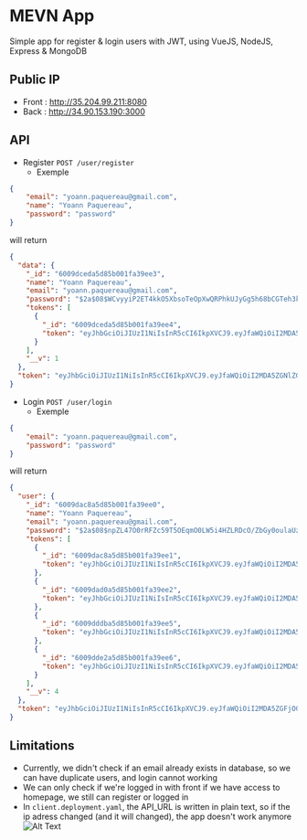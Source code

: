 # MEVN App

Simple app for register & login users with JWT, using VueJS, NodeJS, Express & MongoDB

## Public IP

* Front : <http://35.204.99.211:8080>
* Back  : <http://34.90.153.190:3000>

## API

* Register `POST /user/register`
    * Exemple
```json
{
	"email": "yoann.paquereau@gmail.com",
	"name": "Yoann Paquereau",
	"password": "password"
}
```
will return
```json
{
  "data": {
    "_id": "6009dceda5d85b001fa39ee3",
    "name": "Yoann Paquereau",
    "email": "yoann.paquereau@gmail.com",
    "password": "$2a$08$WCvyyiP2ET4kkO5XbsoTeOpXwQRPhkUJyGg5h68bCGTeh3kO9wx3y",
    "tokens": [
      {
        "_id": "6009dceda5d85b001fa39ee4",
        "token": "eyJhbGciOiJIUzI1NiIsInR5cCI6IkpXVCJ9.eyJfaWQiOiI2MDA5ZGNlZGE1ZDg1YjAwMWZhMzllZTMiLCJuYW1lIjoiWW9hbm4gUGFxdWVyZWF1IiwiZW1haWwiOiJ5b2Fubi5wYXF1ZXJlYXVAZ21haWwuY29tIiwiaWF0IjoxNjExMjU5MTE3fQ.ocUT__ZjOQU3oP6Nyp2ySgPTfLxKy-eaIy_RAgrp4dQ"
      }
    ],
    "__v": 1
  },
  "token": "eyJhbGciOiJIUzI1NiIsInR5cCI6IkpXVCJ9.eyJfaWQiOiI2MDA5ZGNlZGE1ZDg1YjAwMWZhMzllZTMiLCJuYW1lIjoiWW9hbm4gUGFxdWVyZWF1IiwiZW1haWwiOiJ5b2Fubi5wYXF1ZXJlYXVAZ21haWwuY29tIiwiaWF0IjoxNjExMjU5MTE3fQ.ocUT__ZjOQU3oP6Nyp2ySgPTfLxKy-eaIy_RAgrp4dQ"
}
```

* Login `POST /user/login`
  * Exemple
```json
{
	"email": "yoann.paquereau@gmail.com",
	"password": "password"
}
```
will return
```json
{
  "user": {
    "_id": "6009dac8a5d85b001fa39ee0",
    "name": "Yoann Paquereau",
    "email": "yoann.paquereau@gmail.com",
    "password": "$2a$08$npZL47O0rRFZc59T5OEqmO0LW5i4HZLRDcO/ZbGy0oulaUzz9fUSK",
    "tokens": [
      {
        "_id": "6009dac8a5d85b001fa39ee1",
        "token": "eyJhbGciOiJIUzI1NiIsInR5cCI6IkpXVCJ9.eyJfaWQiOiI2MDA5ZGFjOGE1ZDg1YjAwMWZhMzllZTAiLCJuYW1lIjoiWW9hbm4gUGFxdWVyZWF1IiwiZW1haWwiOiJ5b2Fubi5wYXF1ZXJlYXVAZ21haWwuY29tIiwiaWF0IjoxNjExMjU4NTY4fQ.U70oYoreZ-ilGBRuHR9S60tiSSymIUUzTTUsJuJHvJA"
      },
      {
        "_id": "6009dad0a5d85b001fa39ee2",
        "token": "eyJhbGciOiJIUzI1NiIsInR5cCI6IkpXVCJ9.eyJfaWQiOiI2MDA5ZGFjOGE1ZDg1YjAwMWZhMzllZTAiLCJuYW1lIjoiWW9hbm4gUGFxdWVyZWF1IiwiZW1haWwiOiJ5b2Fubi5wYXF1ZXJlYXVAZ21haWwuY29tIiwiaWF0IjoxNjExMjU4NTc2fQ.7A8Oox550yY-PsmIoT0eJnOpxtlfec1ZrWKGJlsroZg"
      },
      {
        "_id": "6009dddba5d85b001fa39ee5",
        "token": "eyJhbGciOiJIUzI1NiIsInR5cCI6IkpXVCJ9.eyJfaWQiOiI2MDA5ZGFjOGE1ZDg1YjAwMWZhMzllZTAiLCJuYW1lIjoiWW9hbm4gUGFxdWVyZWF1IiwiZW1haWwiOiJ5b2Fubi5wYXF1ZXJlYXVAZ21haWwuY29tIiwiaWF0IjoxNjExMjU5MzU1fQ.VBXnlgGBiMiIojy-CuXHl1xte0-bQGe-eJToKdeYmqo"
      },
      {
        "_id": "6009dde2a5d85b001fa39ee6",
        "token": "eyJhbGciOiJIUzI1NiIsInR5cCI6IkpXVCJ9.eyJfaWQiOiI2MDA5ZGFjOGE1ZDg1YjAwMWZhMzllZTAiLCJuYW1lIjoiWW9hbm4gUGFxdWVyZWF1IiwiZW1haWwiOiJ5b2Fubi5wYXF1ZXJlYXVAZ21haWwuY29tIiwiaWF0IjoxNjExMjU5MzYyfQ.DVzi6jVervSIRUd_ukrw2ZismPXDyQjglNDblJzdux4"
      }
    ],
    "__v": 4
  },
  "token": "eyJhbGciOiJIUzI1NiIsInR5cCI6IkpXVCJ9.eyJfaWQiOiI2MDA5ZGFjOGE1ZDg1YjAwMWZhMzllZTAiLCJuYW1lIjoiWW9hbm4gUGFxdWVyZWF1IiwiZW1haWwiOiJ5b2Fubi5wYXF1ZXJlYXVAZ21haWwuY29tIiwiaWF0IjoxNjExMjU5MzYyfQ.DVzi6jVervSIRUd_ukrw2ZismPXDyQjglNDblJzdux4"
}
```

## Limitations
* Currently, we didn't check if an email already exists in database, so we can have duplicate users, and login cannot working
* We can only check if we're logged in with front if we have access to homepage, we still can register or logged in
* In `client.deployment.yaml`, the API_URL is written in plain text, so if the ip adress changed (and it will changed), the app doesn't work anymore
\
![Alt Text](https://media.giphy.com/media/HhTXt43pk1I1W/giphy.gif)
